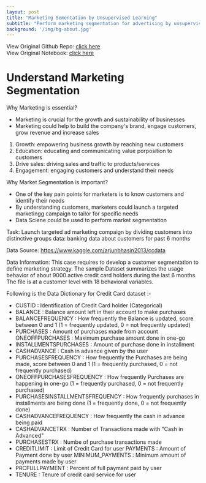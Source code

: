 ```yaml
---
layout: post
title: "Marketing Sementation by Unsupervised Learning"
subtitle: "Perform marketing segmentation for advertising by unsupervised learning techniques: clustering (k-means), principal component analysis and auto encoders"
background: '/img/bg-about.jpg'
---
```


View Original Github Repo: [click here](https://github.com/lizhiyidaniel/Marketing_segmentation_unsupervised_learning) <br>
View Original Notebook: [click here](https://github.com/lizhiyidaniel/Marketing_segmentation_unsupervised_learning/blob/main/Marketing_Segmentation_Unsupervised_Learning.ipynb)

# Understand Marketing Segmentation

Why Marketing is essential?

- Marketing is crucial for the growth and sustainability of businesses
- Marketing could help to build the company's brand, engage customers, grow revenue and increase sales

1. Growth: empowering business growth by reaching new customers
2. Education: educating and communicating value porposition to customers
3. Drive sales: driving sales and traffic to products/services
4. Engagement: engaging customers and understand their needs

Why Market Segmentation is important?

- One of the key pain points for marketers is to know customers and identify their needs
- By understanding customers, marketers could launch a targeted marketingg campaign to tailor for specific needs
- Data Sciene could be used to perform market segmentation

Task: Launch targeted ad marketing compaign by dividing customers into distinctive groups
data: banking data about customers for past 6 months

Data Source: <https://www.kaggle.com/arjunbhasin2013/ccdata>

Data Information:
This case requires to develop a customer segmentation to define marketing strategy. The
sample Dataset summarizes the usage behavior of about 9000 active credit card holders during the last 6 months. The file is at a customer level with 18 behavioral variables.

Following is the Data Dictionary for Credit Card dataset :-

- CUSTID : Identification of Credit Card holder (Categorical)
- BALANCE : Balance amount left in their account to make purchases
- BALANCEFREQUENCY : How frequently the Balance is updated, score between 0 and 1 (1 = frequently updated, 0 = not frequently updated)
- PURCHASES : Amount of purchases made from account
ONEOFFPURCHASES : Maximum purchase amount done in one-go
- INSTALLMENTSPURCHASES : Amount of purchase done in installment
- CASHADVANCE : Cash in advance given by the user
- PURCHASESFREQUENCY : How frequently the Purchases are being made, score between 0 and 1 (1 = frequently purchased, 0 = not frequently purchased)
- ONEOFFPURCHASESFREQUENCY : How frequently Purchases are happening in one-go (1 = frequently purchased, 0 = not frequently purchased)
- PURCHASESINSTALLMENTSFREQUENCY : How frequently purchases in installments are being done (1 = frequently done, 0 = not frequently done)
- CASHADVANCEFREQUENCY : How frequently the cash in advance being paid
- CASHADVANCETRX : Number of Transactions made with "Cash in Advanced"
- PURCHASESTRX : Numbe of purchase transactions made
- CREDITLIMIT : Limit of Credit Card for user
PAYMENTS : Amount of Payment done by user
MINIMUM_PAYMENTS : Minimum amount of payments made by user
- PRCFULLPAYMENT : Percent of full payment paid by user
- TENURE : Tenure of credit card service for user
